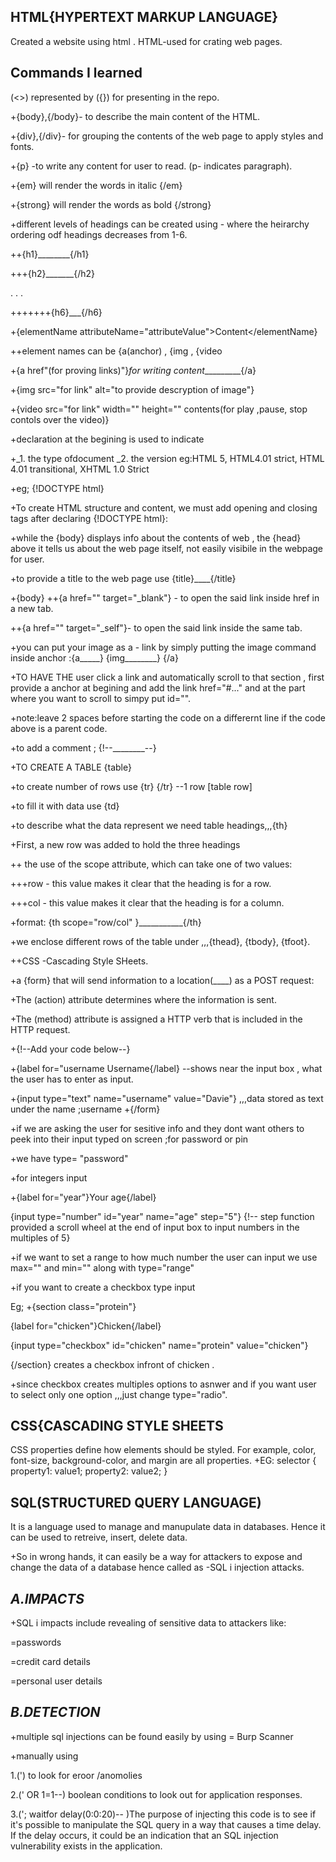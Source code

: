 **HTML{HYPERTEXT MARKUP LANGUAGE}**
--- 

Created a website using html . HTML-used for crating web pages.

**Commands I learned**
---

(<>) represented by ({}) for presenting in the repo.

+{body},{/body}- to describe the main content of the HTML.
 
+{div},{/div}- for grouping the contents of the web page to apply styles and fonts.

+{p} -to write any content for user to read. (p- indicates paragraph).

+{em} will render the words in italic {/em}

+{strong} will render the words as bold {/strong}

+different levels of headings can be created using - where the heirarchy ordering odf headings decreases from 1-6.

  ++{h1}________{/h1}
  
  +++{h2}_______{/h2}
  
  .
  .
  .
  
  +++++++{h6}___{/h6}

+{elementName attributeName="attributeValue">Content</elementName}

 ++element names can be {a(anchor) , {img , {video
 
+{a href"(for proving links)"}_for writing content__________{/a}

+{img src="for link" alt="to provide descryption of image"}

+{video src="for link" width="" height="" contents(for play ,pause, stop contols over the video)}

+declaration at the begining is used to indicate 

+_1. the type ofdocument _2. the version  eg:HTML 5, HTML4.01 strict, HTML 4.01 transitional, XHTML 1.0 Strict

+eg; {!DOCTYPE html}

+To create HTML structure and content, we must add opening and closing <html> tags after declaring {!DOCTYPE html}:

+while the {body} displays info about the contents of web , the {head} above it tells us about the web page itself, not easily visibile in the webpage for user.

+to provide a title to the web page use {title}____{/title}

+{body}
++{a href="" target="_blank"} - to open the said link inside href in a new tab.

++{a href="" target="_self"}- to open the said link inside the same tab.

+you can put your image as a - link by simply putting the image command inside anchor :{a_____} {img________} {/a}

+TO HAVE THE user click a link and automatically scroll to that section , first provide a anchor at begining and add the link href="#..." and at the part where you want to scroll to simpy put id="".

+note:leave 2 spaces before starting the code on a differernt line if the code above is a parent code.

+to add a comment ; {!--________--}

+TO CREATE A TABLE {table}

+to create number of rows use {tr} {/tr} --1 row [table row]

+to fill it with data use {td}

+to describe what the data represent we need table headings,,,{th}

+First, a new row was added to hold the three headings

++ the use of the scope attribute, which can take one of two values:

+++row - this value makes it clear that the heading is for a row.

+++col - this value makes it clear that the heading is for a column.

+format: {th scope="row/col" }___________{/th}

+we enclose different rows of the table under ,,,{thead}, {tbody}, {tfoot}.

++CSS -Cascading Style SHeets.

+a {form} that will send information to a location(____) as a POST request:

+The (action) attribute determines where the information is sent.

+The (method) attribute is assigned a HTTP verb that is included in the HTTP request.

+{!--Add your code below--}
        
+{label for="username Username{/label} --shows near the input box , what the user has to enter as input.
        
+{input type="text" name="username" value="Davie"} ,,,data stored as text under the name ;username
      +{/form}
      
+if we are asking the user for sesitive info and they dont want others to peek into their input typed on screen ;for password or pin 

+we have type= "password"

+for integers input 

+{label for="year"}Your age{/label}

{input type="number" id="year" name="age" step="5"}  {!-- step function provided a scroll wheel at the end of input box to input numbers in the multiples of 5}

+if we want to set a range to how much number the user can input we use max="" and min="" along with type="range"

+if you want to create a checkbox type input

Eg;
+{section class="protein"}
 
 {label for="chicken"}Chicken{/label}
 
 {input type="checkbox" id="chicken" name="protein" value="chicken"}
 
{/section} creates a checkbox infront of chicken .

+since checkbox creates multiples options to asnwer and if you want user to select only one option ,,,just change type="radio".

**CSS{CASCADING STYLE SHEETS**
---

CSS properties define how elements should be styled. For example, color, font-size, background-color, and margin are all properties.
+EG:
selector {
    property1: value1;
    property2: value2;
}

**SQL(STRUCTURED QUERY LANGUAGE)**
---

It is a language used to manage and manupulate data in databases. Hence it can be used to retreive, insert, delete data.

+So in wrong hands, it can easily be a way for attackers to expose and change the data of a database hence called as -SQL i injection attacks.

***A.IMPACTS***
---

+SQL i impacts include revealing of sensitive data to attackers like:

 =passwords

 =credit card details

 =personal user details

***B.DETECTION***
---

+multiple sql injections can be found easily by using = Burp Scanner

+manually using

  1.(') to look for eroor /anomolies

  2.(' OR 1=1--) boolean conditions to look out for application responses.

  3.('; waitfor delay(0:0:20)-- )The purpose of injecting this code is to see if it's possible to manipulate the SQL query in a way that causes a time delay. If the delay occurs, it could be an indication that an SQL injection vulnerability exists in the application.
